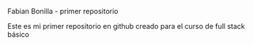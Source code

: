 Fabian Bonilla - primer repositorio

Este es mi primer repositorio en github creado para el curso de full stack básico
